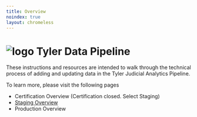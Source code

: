 ```yaml
---
title: Overview
noindex: true
layout: chromeless
---
```

# ![logo](https://www.tylertech.com/Portals/0/Logo-NavBar.jpg?ver=Js0wL8bzpXBsBHn_bv-Kjg%3d%3d) Tyler Data Pipeline  
These instructions and resources are intended to walk through
the technical process of adding and updating data in the Tyler Judicial
Analytics Pipeline. 

To learn more, please visit the following pages
- Certification Overview (Certification closed. Select Staging)
- [Staging Overview](/publishers/cookbooks/alliance-exchange/staging.html)
- Production Overview

